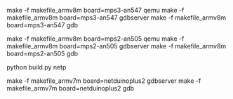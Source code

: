 
make -f makefile_armv8m board=mps3-an547 qemu
make -f makefile_armv8m board=mps3-an547 gdbserver
make -f makefile_armv8m board=mps3-an547 gdb


make -f makefile_armv8m board=mps2-an505 qemu
make -f makefile_armv8m board=mps2-an505 gdbserver
make -f makefile_armv8m board=mps2-an505 gdb


python build.py netp



make -f makefile_armv7m board=netduinoplus2 gdbserver
make -f makefile_armv7m board=netduinoplus2 gdb